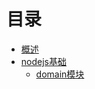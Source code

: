 # 目录

- [概述](README.md)
- [nodejs基础](./docs/cn/node/readme.mdƒ)
  - [domain模块](./docs/cn/node/domain.md)
